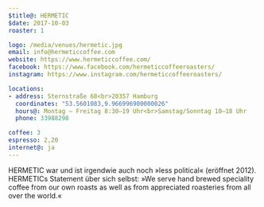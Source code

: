 ```yaml
---
$title@: HERMETIC
$date: 2017-10-03
roaster: 1

logo: /media/venues/hermetic.jpg
email: info@hermeticcoffee.com
website: https://www.hermeticcoffee.com/
facebook: https://www.facebook.com/hermeticcoffeeroasters/
instagram: https://www.instagram.com/hermeticcoffeeroasters/

locations:
- address: Sternstraße 68<br>20357 Hamburg
  coordinates: "53.5601083,9.966996900000026"
  hours@: Montag – Freitag 8:30–19 Uhr<br>Samstag/Sonntag 10–18 Uhr
  phone: 33988298

coffee: 3
espresso: 2,20
internet@: ja
---
```


HERMETIC war und ist irgendwie auch noch »less political« (eröffnet 2012). HERMETICs Statement über sich selbst: »We serve hand brewed speciality coffee from our own roasts as well as from appreciated roasteries from all over the world.«
